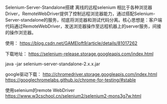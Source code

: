 Selenium-Server-Standalone搭建  离线的远程selenium
相比于各种浏览器Driver，RemoteWebDriver提供了控制远程浏览器能力，通过搭配Selenium-Server-standalone的服务，彻底将浏览器和测试代码分离。核心思想是：客户端代码通过RemoteWebDriver，发送浏览器操作至远程机器上的server服务，间接的操作浏览器。

使用：
https://blog.csdn.net/GAMEloft9/article/details/81017262

下载地址：
https://selenium-release.storage.googleapis.com/index.html

java -jar selenium-server-standalone-2.x.x.jar


google驱动下载：
http://chromedriver.storage.googleapis.com/index.html
https://googlechromelabs.github.io/chrome-for-testing/#stable


使用selenium的remote WebDriver
https://www.w3cschool.cn/selenium2/selenium2-mons3g7w.html
